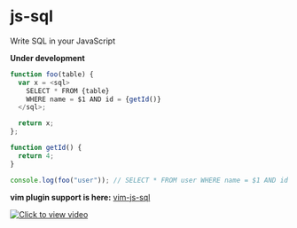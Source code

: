 js-sql
======

Write SQL in your JavaScript

**Under development**

```javascript
function foo(table) {
  var x = <sql>
    SELECT * FROM {table}
    WHERE name = $1 AND id = {getId()}
  </sql>;

  return x;
};

function getId() {
  return 4;
}

console.log(foo("user")); // SELECT * FROM user WHERE name = $1 AND id = 4
```

**vim plugin support is here:** [vim-js-sql](https://github.com/lalitkapoor/vim-js-sql)

[![Click to view video](https://www.dropbox.com/s/55obj6pmwtturgo/Screenshot%202014-04-27%2000.47.08.png?dl=1)](https://www.youtube.com/watch?v=x9F9_Lt0Iuw)
